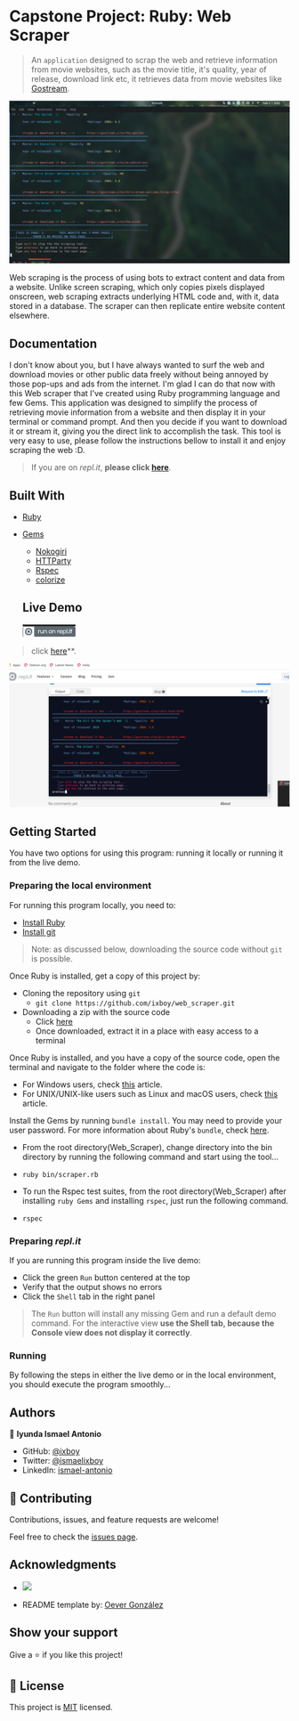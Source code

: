 # Capstone Project: Ruby: Web Scraper
> An `application` designed to scrap the web and retrieve information from  movie websites, such as the movie title, it's quality, year of release, download link etc, it retrieves data from movie websites like [Gostream](https://gostream.site/).

![screenshot](doc/screenshot.png)

Web scraping is the process of using bots to extract content and data from a website. Unlike screen scraping, which only copies pixels displayed onscreen, web scraping extracts underlying HTML code and, with it, data stored in a database. The scraper can then replicate entire website content elsewhere.

## Documentation

I don't know about you, but I have always wanted to surf the web and download movies or other public data freely without being annoyed by those pop-ups and ads from the internet. I'm glad I can do that now with this Web scraper that I've created using Ruby programming language and few Gems.
This application was designed to simplify the process of retrieving movie information from a website and then display it in your terminal or command prompt. And then you decide if you want to download it or stream it, giving you the direct link to accomplish the task.
This tool is very easy to use, please follow the instructions bellow to install it and enjoy scraping the web :D.

> If you are on *repl.it*, **please click [here](https://repl.it/@ixboy/scraper#main.rb)**.

## Built With
- [Ruby](https://www.ruby-lang.org/en/)
- [Gems](https://rubygems.org/)
  - [Nokogiri](https://nokogiri.org/)
  - [HTTParty](https://github.com/jnunemaker/httparty)
  - [Rspec](https://rspec.info/)
  - [colorize](https://github.com/fazibear/colorize)

  ## Live Demo
  <a href="https://repl.it/@ixboy/scraper#main.rb" rel="nofollow">
  <img src="doc/logo.png" alt="Run on Repl.it" data-canonical-src="https://repl.it/@ixboy/scraper#main.rb" style="max-width:100%;"></a>
 > click [here](https://repl.it/@ixboy/scraper#main.rb)**.

 ![screenshot](doc/livescreen.png)



## Getting Started
You have two options for using this program: running it locally or running it from the live demo.

### Preparing the local environment
For running this program locally, you need to:
- [Install Ruby](https://www.ruby-lang.org/en/downloads/)
- [Install git](https://git-scm.com/book/en/v2/Getting-Started-Installing-Git)

> Note: as discussed below, downloading the source code without `git` is possible.

Once Ruby is installed, get a copy of this project by:
- Cloning the repository using `git`
  * `git clone https://github.com/ixboy/web_scraper.git`
- Downloading a zip with the source code
  * Click [here](https://github.com/ixboy/web_scraper/archive/feature/scraper.zip)
  * Once  downloaded, extract it in a place with easy access to a terminal

Once Ruby is installed, and you have a copy of the source code, open the terminal and navigate to the folder where the code is:
- For Windows users, check [this](https://www.technoloxy.com/tutorials/cmd-navigate-view-run/) article.
- For UNIX/UNIX-like users such as Linux and macOS users, check [this](https://swcarpentry.github.io/shell-novice/02-filedir/index.html) article.

Install the Gems by running `bundle install`. You may need to provide your user password. For more information about Ruby's `bundle`, check [here](https://bundler.io/man/bundle-install.1.html).


- From the root directory(Web_Scraper), change directory into the bin directory by running the following command and start using the tool...

 * `ruby bin/scraper.rb`

 - To run the Rspec test suites, from the root directory(Web_Scraper) after installing `ruby Gems` and installing `rspec`, just run the following command.

 * `rspec`

### Preparing *repl.it*
If you are running this program inside the live demo:
- Click the green `Run` button centered at the top
- Verify that the output shows no errors
- Click the `Shell` tab in the right panel

> The `Run` button will install any missing Gem and run a default demo command. For the interactive view **use the Shell tab, because the Console view does not display it correctly**.

### Running
By following the steps in either the live demo or in the local environment, you should execute the program smoothly...

## Authors

👤 **Iyunda Ismael Antonio**

- GitHub: [@ixboy](https://github.com/ixboy)
- Twitter: [@ismaelixboy](https://twitter.com/ismaelixboy)
- LinkedIn: [ismael-antonio](https://www.linkedin.com/in/ismael-antonio-0b7712114/)

## 🤝 Contributing

Contributions, issues, and feature requests are welcome!

Feel free to check the [issues page](https://github.com/ixboy/web_scraper/issues).

## Acknowledgments

-  ![](https://img.shields.io/badge/Microverse-blueviolet)

- README template by: [Oever González](https://github.com/NoTengoBattery)

## Show your support

Give a ⭐️ if you like this project!

## 📝 License

This project is [MIT](./LICENSE) licensed.
